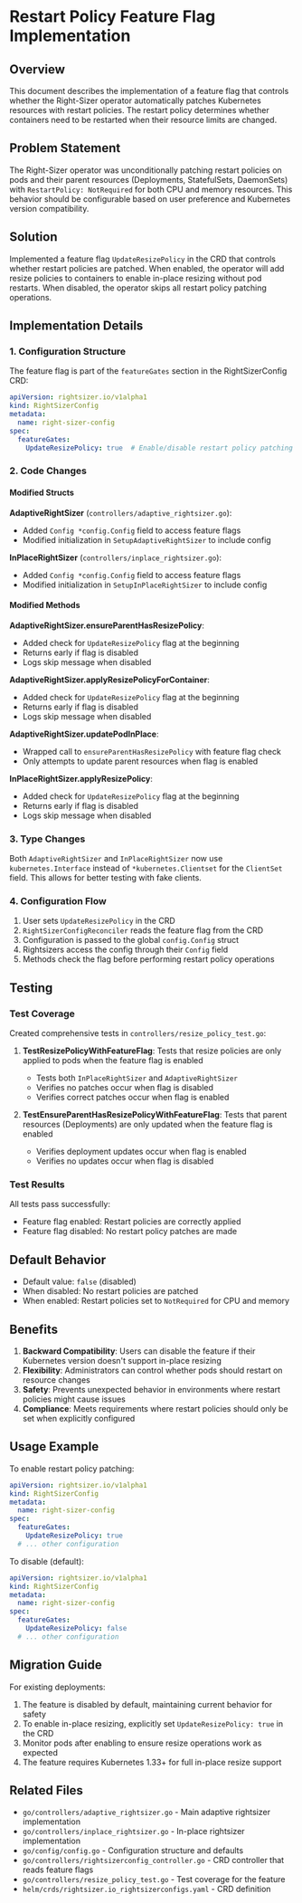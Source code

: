 # Restart Policy Feature Flag Implementation

## Overview

This document describes the implementation of a feature flag that controls whether the Right-Sizer operator automatically patches Kubernetes resources with restart policies. The restart policy determines whether containers need to be restarted when their resource limits are changed.

## Problem Statement

The Right-Sizer operator was unconditionally patching restart policies on pods and their parent resources (Deployments, StatefulSets, DaemonSets) with `RestartPolicy: NotRequired` for both CPU and memory resources. This behavior should be configurable based on user preference and Kubernetes version compatibility.

## Solution

Implemented a feature flag `UpdateResizePolicy` in the CRD that controls whether restart policies are patched. When enabled, the operator will add resize policies to containers to enable in-place resizing without pod restarts. When disabled, the operator skips all restart policy patching operations.

## Implementation Details

### 1. Configuration Structure

The feature flag is part of the `featureGates` section in the RightSizerConfig CRD:

```yaml
apiVersion: rightsizer.io/v1alpha1
kind: RightSizerConfig
metadata:
  name: right-sizer-config
spec:
  featureGates:
    UpdateResizePolicy: true  # Enable/disable restart policy patching
```

### 2. Code Changes

#### Modified Structs

**AdaptiveRightSizer** (`controllers/adaptive_rightsizer.go`):
- Added `Config *config.Config` field to access feature flags
- Modified initialization in `SetupAdaptiveRightSizer` to include config

**InPlaceRightSizer** (`controllers/inplace_rightsizer.go`):
- Added `Config *config.Config` field to access feature flags
- Modified initialization in `SetupInPlaceRightSizer` to include config

#### Modified Methods

**AdaptiveRightSizer.ensureParentHasResizePolicy**:
- Added check for `UpdateResizePolicy` flag at the beginning
- Returns early if flag is disabled
- Logs skip message when disabled

**AdaptiveRightSizer.applyResizePolicyForContainer**:
- Added check for `UpdateResizePolicy` flag at the beginning
- Returns early if flag is disabled
- Logs skip message when disabled

**AdaptiveRightSizer.updatePodInPlace**:
- Wrapped call to `ensureParentHasResizePolicy` with feature flag check
- Only attempts to update parent resources when flag is enabled

**InPlaceRightSizer.applyResizePolicy**:
- Added check for `UpdateResizePolicy` flag at the beginning
- Returns early if flag is disabled
- Logs skip message when disabled

### 3. Type Changes

Both `AdaptiveRightSizer` and `InPlaceRightSizer` now use `kubernetes.Interface` instead of `*kubernetes.Clientset` for the `ClientSet` field. This allows for better testing with fake clients.

### 4. Configuration Flow

1. User sets `UpdateResizePolicy` in the CRD
2. `RightSizerConfigReconciler` reads the feature flag from the CRD
3. Configuration is passed to the global `config.Config` struct
4. Rightsizers access the config through their `Config` field
5. Methods check the flag before performing restart policy operations

## Testing

### Test Coverage

Created comprehensive tests in `controllers/resize_policy_test.go`:

1. **TestResizePolicyWithFeatureFlag**: Tests that resize policies are only applied to pods when the feature flag is enabled
   - Tests both `InPlaceRightSizer` and `AdaptiveRightSizer`
   - Verifies no patches occur when flag is disabled
   - Verifies correct patches occur when flag is enabled

2. **TestEnsureParentHasResizePolicyWithFeatureFlag**: Tests that parent resources (Deployments) are only updated when the feature flag is enabled
   - Verifies deployment updates occur when flag is enabled
   - Verifies no updates occur when flag is disabled

### Test Results

All tests pass successfully:
- Feature flag enabled: Restart policies are correctly applied
- Feature flag disabled: No restart policy patches are made

## Default Behavior

- Default value: `false` (disabled)
- When disabled: No restart policies are patched
- When enabled: Restart policies set to `NotRequired` for CPU and memory

## Benefits

1. **Backward Compatibility**: Users can disable the feature if their Kubernetes version doesn't support in-place resizing
2. **Flexibility**: Administrators can control whether pods should restart on resource changes
3. **Safety**: Prevents unexpected behavior in environments where restart policies might cause issues
4. **Compliance**: Meets requirements where restart policies should only be set when explicitly configured

## Usage Example

To enable restart policy patching:

```yaml
apiVersion: rightsizer.io/v1alpha1
kind: RightSizerConfig
metadata:
  name: right-sizer-config
spec:
  featureGates:
    UpdateResizePolicy: true
  # ... other configuration
```

To disable (default):

```yaml
apiVersion: rightsizer.io/v1alpha1
kind: RightSizerConfig
metadata:
  name: right-sizer-config
spec:
  featureGates:
    UpdateResizePolicy: false
  # ... other configuration
```

## Migration Guide

For existing deployments:
1. The feature is disabled by default, maintaining current behavior for safety
2. To enable in-place resizing, explicitly set `UpdateResizePolicy: true` in the CRD
3. Monitor pods after enabling to ensure resize operations work as expected
4. The feature requires Kubernetes 1.33+ for full in-place resize support

## Related Files

- `go/controllers/adaptive_rightsizer.go` - Main adaptive rightsizer implementation
- `go/controllers/inplace_rightsizer.go` - In-place rightsizer implementation
- `go/config/config.go` - Configuration structure and defaults
- `go/controllers/rightsizerconfig_controller.go` - CRD controller that reads feature flags
- `go/controllers/resize_policy_test.go` - Test coverage for the feature
- `helm/crds/rightsizer.io_rightsizerconfigs.yaml` - CRD definition
